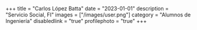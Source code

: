 +++
title = "Carlos López Batta"
date = "2023-01-01"
description = "Servicio Social, FI"
images = ["/images/user.png"]
category = "Alumnos de Ingeniería"
disabledlink = "true"
profilephoto = "true"
+++

